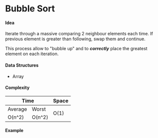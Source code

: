     

# Bubble Sort

#### Idea

Iterate through a massive comparing 2 neighbour elements each time. If previous element is greater than following, swap them and continue.

This process allow to "bubble up" and to
*__correctly__* place the greatest element on each iteration.

#### Data Structures

- Array

#### Complexity

<table>
    <thead>
        <tr>
            <th colspan=2>Time</th>
            <th rowspan=2>Space</th>
        </tr>
    </thead>
    <tbody>
        <tr>
            <td>Average</td>
            <td>Worst</td>
            <td rowspan=2>
                O(1)
            </td>
        </tr>
        <tr>
            <td>O(n^2)</td>
            <td>O(n^2)</td>
        </tr>
    </tbody>
</table>

#### Example
